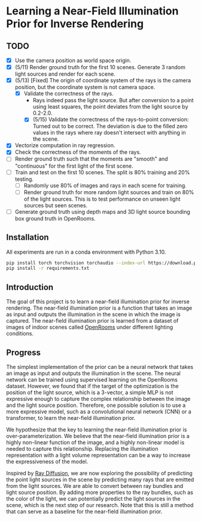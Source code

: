 # Learning a Near-Field Illumination Prior for Inverse Rendering

## TODO

- [x] Use the camera position as world space origin.
- [x] (5/11) Render ground truth for the first 10 scenes. Generate 3 random light sources and render for each scene.
- [x] (5/13) [Fixed] The origin of coordinate system of the rays is the camera position, but the coordinate system is not camera space.
    - [x] Validate the correctness of the rays.
        - Rays indeed pass the light source. But after conversion to a point using least squares, the point deviates from the light source by 0.2-2.0.
        - [x] (5/15) Validate the correctness of the rays-to-point conversion: Turned out to be correct. The deviation is due to the filled zero values in the rays where ray doesn't intersect with anything in the scene.
- [x] Vectorize computation in ray regression.
- [x] Check the correctness of the moments of the rays.
- [ ] Render ground truth such that the moments are "smooth" and "continuous" for the first light of the first scene.
- [ ] Train and test on the first 10 scenes. The split is 80% training and 20% testing.
    - [ ] Randomly use 80% of images and rays in each scene for training.
    - [ ] Render ground truth for more random light sources and train on 80% of the light sources. This is to test performance on unseen light sources but seen scenes.
- [ ] Generate ground truth using depth maps and 3D light source bounding box ground truth in OpenRooms.

## Installation

All experiments are run in a conda environment with Python 3.10.

```bash
pip install torch torchvision torchaudio --index-url https://download.pytorch.org/whl/cu118
pip install -r requirements.txt
```

## Introduction

The goal of this project is to learn a near-field illumination prior for inverse rendering. The near-field illumination prior is a function that takes an image as input and outputs the illumination in the scene in which the image is captured. The near-field illumination prior is learned from a dataset of images of indoor scenes called [OpenRooms](https://vilab-ucsd.github.io/ucsd-openrooms/) under different lighting conditions.

## Progress

The simplest implementation of the prior can be a neural network that takes an image as input and outputs the illumination in the scene. The neural network can be trained using supervised learning on the OpenRooms dataset. However, we found that if the target of the optimization is the position of the light source, which is a 3-vector, a simple MLP is not expressive enough to capture the complex relationship between the image and the light source position. Therefore, one possible solution is to use a more expressive model, such as a convolutional neural network (CNN) or a transformer, to learn the near-field illumination prior.

We hypothesize that the key to learning the near-field illumination prior is over-parameterization. We believe that the near-field illumination prior is a highly non-linear function of the image, and a highly non-linear model is needed to capture this relationship. Replacing the illumination representation with a light volume representation can be a way to increase the expressiveness of the model.

Inspired by [Ray Diffusion](https://jasonyzhang.com/RayDiffusion/), we are now exploring the possibility of predicting the point light sources in the scene by predicting many rays that are emitted from the light sources. We are able to convert between ray bundles and light source position. By adding more properties to the ray bundles, such as the color of the light, we can potentially predict the light sources in the scene, which is the next step of our research. Note that this is still a method that can serve as a baseline for the near-field illumination prior.
